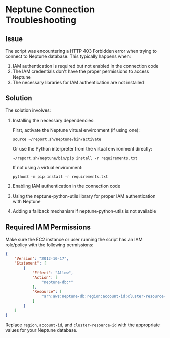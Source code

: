 # Neptune Connection Troubleshooting

## Issue

The script was encountering a HTTP 403 Forbidden error when trying to connect to Neptune database. This typically happens when:

1. IAM authentication is required but not enabled in the connection code
2. The IAM credentials don't have the proper permissions to access Neptune
3. The necessary libraries for IAM authentication are not installed

## Solution

The solution involves:

1. Installing the necessary dependencies:
   
   First, activate the Neptune virtual environment (if using one):
   ```
   source ~/report.sh/neptune/bin/activate
   ```
   
   Or use the Python interpreter from the virtual environment directly:
   ```
   ~/report.sh/neptune/bin/pip install -r requirements.txt
   ```
   
   If not using a virtual environment:
   ```
   python3 -m pip install -r requirements.txt
   ```

2. Enabling IAM authentication in the connection code
3. Using the neptune-python-utils library for proper IAM authentication with Neptune
4. Adding a fallback mechanism if neptune-python-utils is not available

## Required IAM Permissions

Make sure the EC2 instance or user running the script has an IAM role/policy with the following permissions:

```json
{
    "Version": "2012-10-17",
    "Statement": [
        {
            "Effect": "Allow",
            "Action": [
                "neptune-db:*"
            ],
            "Resource": [
                "arn:aws:neptune-db:region:account-id:cluster-resource-id/*"
            ]
        }
    ]
}
```

Replace `region`, `account-id`, and `cluster-resource-id` with the appropriate values for your Neptune database.